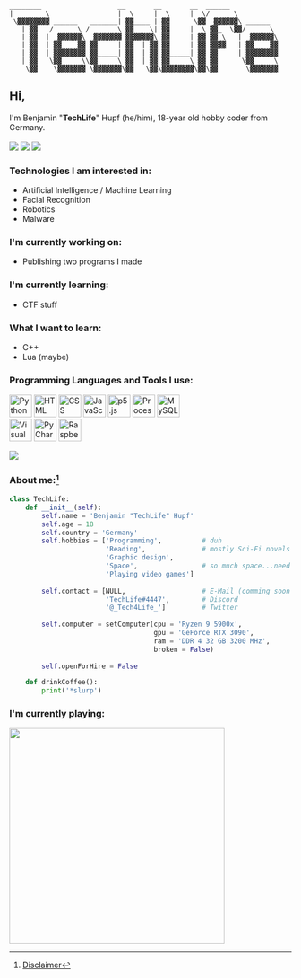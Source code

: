 ```
________                   __       __       __  ______           
|        \                 |  \     |  \     |  \/      \          
 \▓▓▓▓▓▓▓▓ ______   _______| ▓▓____ | ▓▓      \▓▓  ▓▓▓▓▓▓\ ______  
   | ▓▓   /      \ /       \ ▓▓    \| ▓▓     |  \ ▓▓_  \▓▓/      \ 
   | ▓▓  |  ▓▓▓▓▓▓\  ▓▓▓▓▓▓▓ ▓▓▓▓▓▓▓\ ▓▓     | ▓▓ ▓▓ \   |  ▓▓▓▓▓▓\
   | ▓▓  | ▓▓    ▓▓ ▓▓     | ▓▓  | ▓▓ ▓▓     | ▓▓ ▓▓▓▓   | ▓▓    ▓▓
   | ▓▓  | ▓▓▓▓▓▓▓▓ ▓▓_____| ▓▓  | ▓▓ ▓▓_____| ▓▓ ▓▓     | ▓▓▓▓▓▓▓▓
   | ▓▓   \▓▓     \\▓▓     \ ▓▓  | ▓▓ ▓▓     \ ▓▓ ▓▓      \▓▓     \
    \▓▓    \▓▓▓▓▓▓▓ \▓▓▓▓▓▓▓\▓▓   \▓▓\▓▓▓▓▓▓▓▓\▓▓\▓▓       \▓▓▓▓▓▓▓

```

## Hi, 
I'm Benjamin "**TechLife**" Hupf (he/him), 18-year old hobby coder from Germany.
<br><br><a href="https://discord.com"><img src="https://img.shields.io/badge/TechLife-4447-informational?style=for-the-badge&logo=discord&logoColor=white"></a> <a href="https://twitter.com/_Tech4Life_"><img src="https://img.shields.io/badge/Twitter-@__Tech4Life__-informational?style=for-the-badge&logo=twitter&logoColor=white"></a> <a href="https://www.buymeacoffee.com/TechLife" title="I like coffee!"><img src="https://img.shields.io/badge/Buy%20me%20a-coffee-red?style=for-the-badge&logo=buymeacoffee&logoColor=white"></a>

### Technologies I am interested in:
- Artificial Intelligence / Machine Learning
- Facial Recognition
- Robotics
- Malware

### I'm currently working on:
- Publishing two programs I made

### I'm currently learning:
- CTF stuff

### What I want to learn:
- C++
- Lua (maybe)

### Programming Languages and Tools I use:
<a href="https://www.python.org"><img src="https://user-images.githubusercontent.com/104715363/199490692-6801ae81-7cd4-4186-933c-c0f83d9fc5ce.png" title="Python" width="40"></a>
<a href="https://www.youtube.com/watch?v=dQw4w9WgXcQ"><img src="https://user-images.githubusercontent.com/104715363/199490688-052fa1f6-07a4-4cd5-aa04-288ea9190f34.svg" title="HTML" width="40"></a>
<a href="https://www.youtube.com/watch?v=dQw4w9WgXcQ"><img src="https://user-images.githubusercontent.com/104715363/199490685-821b7390-206a-4c8a-912f-a5048fc5f9b7.svg" title="CSS" width="40"></a>
<a href="https://www.javascript.com"><img src="https://user-images.githubusercontent.com/104715363/199490689-d751f73e-b056-4922-a7a0-6771c053178c.svg" title="JavaScript" width="40"></a>
<a href="https://p5js.org"><img src="https://user-images.githubusercontent.com/104715363/199491331-de5a1619-9b84-4af9-8855-a17193856c2d.png" title="p5.js" width="40"></a>
<a href="https://processing.org"><img src="https://user-images.githubusercontent.com/104715363/199491334-59b10772-f21b-46c3-a38f-30eb3216e84e.png" title="Processing" width="40"></a>
<a href="https://www.mysql.com"><img src="https://user-images.githubusercontent.com/104715363/199503547-2a594375-87d3-480a-ba25-52937f886dfe.png" title="MySQL" width="40"></a>
<br>
<a href="https://code.visualstudio.com"><img src="https://user-images.githubusercontent.com/104715363/199504641-02b477ea-ea37-48da-9dde-a1d3c2a8a378.png" title="Visual Studio Code" width="40"></a>
<a href="https://www.jetbrains.com/pycharm/"><img src="https://user-images.githubusercontent.com/104715363/199517237-03c07303-b440-44df-9193-1d944f2218ab.png" title="PyCharm" width="40"></a>
<a href="https://www.raspberrypi.com"><img src="https://user-images.githubusercontent.com/104715363/199517243-f146f7c5-feee-4e6c-b7ba-c7851c1c9f09.png" title="RaspberryPI" height="40"></a>

<p><img align="center" src="https://github-readme-stats.vercel.app/api/top-langs?username=tachlaif&show_icons=true&theme=dark&hide_border=true&locale=en&layout=compact" /></p>

### About me:[^1]
```python
class TechLife:
    def __init__(self):
        self.name = 'Benjamin "TechLife" Hupf'
        self.age = 18
        self.country = 'Germany'
        self.hobbies = ['Programming',          # duh
                        'Reading',              # mostly Sci-Fi novels
                        'Graphic design',
                        'Space',                # so much space...need to see it all
                        'Playing video games']
    
        self.contact = [NULL,                   # E-Mail (comming soon (maybe (tm)))
                        'TechLife#4447',        # Discord
                        '@_Tech4Life_']         # Twitter
                       
        self.computer = setComputer(cpu = 'Ryzen 9 5900x', 
                                    gpu = 'GeForce RTX 3090', 
                                    ram = 'DDR 4 32 GB 3200 MHz',
                                    broken = False)
    
        self.openForHire = False

    def drinkCoffee():
        print('*slurp')
```

### I'm currently playing:
<a href="https://store.steampowered.com/app/1326470/Sons_Of_The_Forest/">
 <img src="https://upload.wikimedia.org/wikipedia/fr/0/01/Sons_of_the_Forest_Logo.png" width="384">
</a>

[^1]: <a href="https://github.com/TachLaif/TachLaif/blob/main/disclaimer.md">Disclaimer</a>

